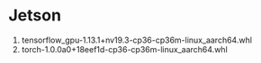 # Jetson
1. tensorflow_gpu-1.13.1+nv19.3-cp36-cp36m-linux_aarch64.whl
2. torch-1.0.0a0+18eef1d-cp36-cp36m-linux_aarch64.whl
